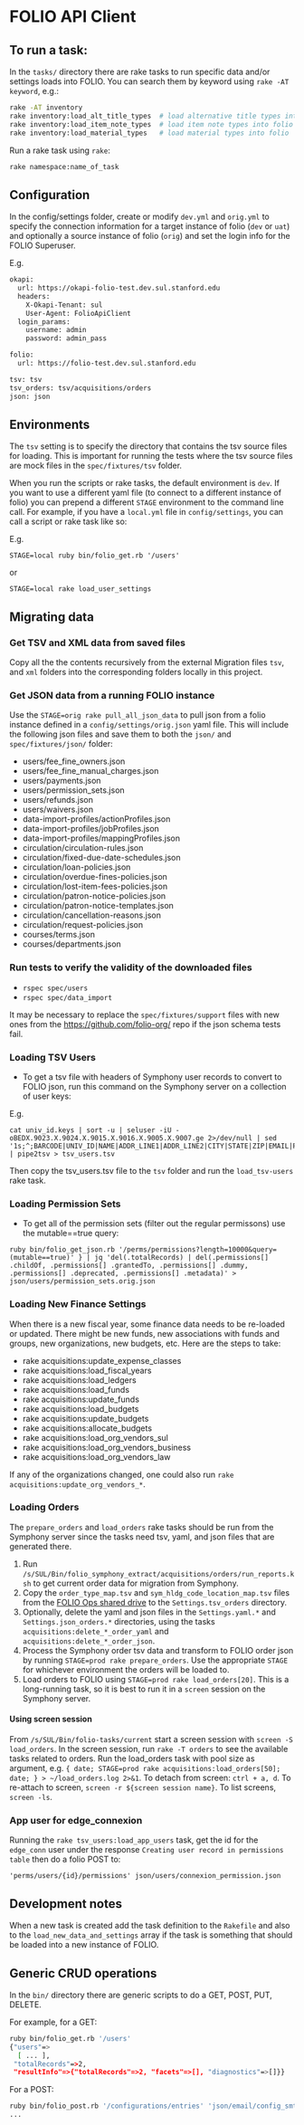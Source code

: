 # FOLIO API Client

## To run a task:
In the `tasks/` directory there are rake tasks to run specific data and/or settings loads into FOLIO. You can search them by keyword using `rake -AT keyword`, e.g.:

```bash
rake -AT inventory
rake inventory:load_alt_title_types  # load alternative title types into folio
rake inventory:load_item_note_types  # load item note types into folio
rake inventory:load_material_types   # load material types into folio
```

Run a rake task using `rake`:

```bash
rake namespace:name_of_task
```

## Configuration
In the config/settings folder, create or modify `dev.yml` and `orig.yml` to specify the connection information
 for a target instance of folio (`dev` or `uat`) and optionally a source instance of folio (`orig`) and set the login info for the FOLIO Superuser.

E.g.
```bash
okapi:
  url: https://okapi-folio-test.dev.sul.stanford.edu
  headers:
    X-Okapi-Tenant: sul
    User-Agent: FolioApiClient
  login_params:
    username: admin
    password: admin_pass

folio:
  url: https://folio-test.dev.sul.stanford.edu

tsv: tsv
tsv_orders: tsv/acquisitions/orders
json: json
```

## Environments
The `tsv` setting is to specify the directory that contains the tsv source files for loading. This is
important for running the tests where the tsv source files are mock files in the `spec/fixtures/tsv` folder.

When you run the scripts or rake tasks, the default environment is `dev`. If you want to use a different
yaml file (to connect to a different instance of folio) you can prepend a different `STAGE` environment
to the command line call. For example, if you have a `local.yml` file in `config/settings`, you can call
a script or rake task like so:

E.g.
```
STAGE=local ruby bin/folio_get.rb '/users'
```
or
```
STAGE=local rake load_user_settings
```

## Migrating data
### Get TSV and XML data from saved files
Copy all the the contents recursively from the external Migration files `tsv`, and `xml` folders into the corresponding folders locally in this project.

### Get JSON data from a running FOLIO instance
Use the `STAGE=orig rake pull_all_json_data` to pull json from a folio instance defined in a `config/settings/orig.json` yaml file. This will include the following json files and save them to both the `json/` and `spec/fixtures/json/` folder:
- users/fee_fine_owners.json
- users/fee_fine_manual_charges.json
- users/payments.json
- users/permission_sets.json
- users/refunds.json
- users/waivers.json
- data-import-profiles/actionProfiles.json
- data-import-profiles/jobProfiles.json
- data-import-profiles/mappingProfiles.json
- circulation/circulation-rules.json
- circulation/fixed-due-date-schedules.json
- circulation/loan-policies.json
- circulation/overdue-fines-policies.json
- circulation/lost-item-fees-policies.json
- circulation/patron-notice-policies.json
- circulation/patron-notice-templates.json
- circulation/cancellation-reasons.json
- circulation/request-policies.json
- courses/terms.json
- courses/departments.json

### Run tests to verify the validity of the downloaded files
- `rspec spec/users`
- `rspec spec/data_import`

It may be necessary to replace the `spec/fixtures/support` files with new ones from the https://github.com/folio-org/ repo if the json schema tests fail.

### Loading TSV Users
- To get a tsv file with headers of Symphony user records to convert to FOLIO json, run this command on the Symphony server on a collection of user keys:

E.g.
```
cat univ_id.keys | sort -u | seluser -iU -oBEDX.9023.X.9024.X.9015.X.9016.X.9005.X.9007.ge 2>/dev/null | sed '1s;^;BARCODE|UNIV_ID|NAME|ADDR_LINE1|ADDR_LINE2|CITY|STATE|ZIP|EMAIL|PRIV_GRANTED|PRIV_EXPIRED\n;' | pipe2tsv > tsv_users.tsv
```

Then copy the tsv_users.tsv file to the `tsv` folder and run the `load_tsv-users` rake task.

### Loading Permission Sets
- To get all of the permission sets (filter out the regular permissons) use the mutable==true query:
```
ruby bin/folio_get_json.rb '/perms/permissions?length=10000&query=(mutable==true)' } | jq 'del(.totalRecords) | del(.permissions[] .childOf, .permissions[] .grantedTo, .permissions[] .dummy, .permissions[] .deprecated, .permissions[] .metadata)' > json/users/permission_sets.orig.json
```
### Loading New Finance Settings
When there is a new fiscal year, some finance data needs to be re-loaded or updated. There might be new funds, new associations with funds and groups, new organizations, new budgets, etc. Here are the steps to take:
- rake acquisitions:update_expense_classes
- rake acquisitions:load_fiscal_years
- rake acquisitions:load_ledgers
- rake acquisitions:load_funds
- rake acquisitions:update_funds
- rake acquisitions:load_budgets
- rake acquisitions:update_budgets
- rake acquisitions:allocate_budgets
- rake acquisitions:load_org_vendors_sul
- rake acquisitions:load_org_vendors_business
- rake acquisitions:load_org_vendors_law

If any of the organizations changed, one could also run `rake acquisitions:update_org_vendors_*`.


### Loading Orders
The `prepare_orders` and `load_orders` rake tasks should be run from the Symphony server since the tasks need tsv, yaml, and json files that are generated there.
1. Run `/s/SUL/Bin/folio_symphony_extract/acquisitions/orders/run_reports.ksh` to get current order data for migration from Symphony.
2. Copy the `order_type_map.tsv` and `sym_hldg_code_location_map.tsv` files from the [FOLIO Ops shared drive](https://drive.google.com/drive/folders/1-FWsDUcc3DRa3sw6jzh4Puvbn-LRcQ-4?usp=sharing) to the `Settings.tsv_orders` directory.
3. Optionally, delete the yaml and json files in the `Settings.yaml.*` and `Settings.json_orders.*` directories, using the tasks `acquisitions:delete_*_order_yaml` and `acquisitions:delete_*_order_json`.
4. Process the Symphony order tsv data and transform to FOLIO order json by running `STAGE=prod rake prepare_orders`. Use the appropriate `STAGE` for whichever environment the orders will be loaded to.
5. Load orders to FOLIO using `STAGE=prod rake load_orders[20]`. This is a long-running task, so it is best to run it in a `screen` session on the Symphony server.

#### Using screen session
From `/s/SUL/Bin/folio-tasks/current` start a screen session with `screen -S load_orders`. In the screen session, run `rake -T orders` to see the available tasks related to orders. Run the load_orders task with pool size as argument, e.g. `{ date; STAGE=prod rake acquisitions:load_orders[50]; date; } > ~/load_orders.log 2>&1`. To detach from screen: `ctrl + a, d`. To re-attach to screen, `screen -r ${screen session name}`. To list screens, `screen -ls`.

### App user for edge_connexion

Running the `rake tsv_users:load_app_users` task, get the id for the `edge_conn` user under the response `Creating user record in permissions table` then do a folio POST to:
```
'perms/users/{id}/permissions' json/users/connexion_permission.json
```

## Development notes
When a new task is created add the task definition to the `Rakefile` and also to the `load_new_data_and_settings` array
if the task is something that should be loaded into a new instance of FOLIO.

## Generic CRUD operations
In the `bin/` directory there are generic scripts to do a GET, POST, PUT, DELETE.

For example, for a GET:

```bash
ruby bin/folio_get.rb '/users'
{"users"=>
  [ ... ],
 "totalRecords"=>2,
 "resultInfo"=>{"totalRecords"=>2, "facets"=>[], "diagnostics"=>[]}}
```

For a POST:
```bash
ruby bin/folio_post.rb '/configurations/entries' 'json/email/config_smtp_server_ssl.json'
...
```
